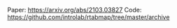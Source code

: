 
Paper: https://arxiv.org/abs/2103.03827
Code: https://github.com/introlab/rtabmap/tree/master/archive
